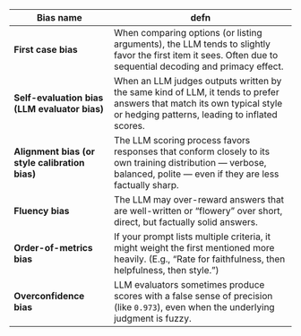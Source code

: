 | Bias name                                      | defn                                                                                                                                                            |
| ---------------------------------------------- | ------------------------------------------------------------------------------------------------------------------------------------------------------------------------ |
| **First case bias**                            | When comparing options (or listing arguments), the LLM tends to slightly favor the first item it sees. Often due to sequential decoding and primacy effect.              |
| **Self-evaluation bias (LLM evaluator bias)**  | When an LLM judges outputs written by the same kind of LLM, it tends to prefer answers that match its own typical style or hedging patterns, leading to inflated scores. |
| **Alignment bias (or style calibration bias)** | The LLM scoring process favors responses that conform closely to its own training distribution — verbose, balanced, polite — even if they are less factually sharp.      |
| **Fluency bias**                               | The LLM may over-reward answers that are well-written or “flowery” over short, direct, but factually solid answers.                                                      |
| **Order-of-metrics bias**                      | If your prompt lists multiple criteria, it might weight the first mentioned more heavily. (E.g., “Rate for faithfulness, then helpfulness, then style.”)                 |
| **Overconfidence bias**                        | LLM evaluators sometimes produce scores with a false sense of precision (like `0.973`), even when the underlying judgment is fuzzy.                                      |
